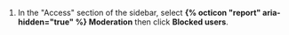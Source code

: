 1. In the "Access" section of the sidebar, select **{% octicon "report" aria-hidden="true" %} Moderation** then click **Blocked users**.
